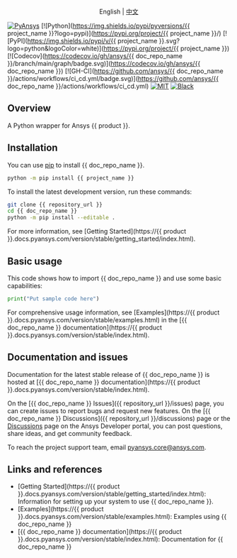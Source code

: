 <!-- -->
<a name="readme-top"></a>
<!--
*** {{ doc_repo_name }} README
-->

<p style="text-align: center;">
    <br> English | <a href="README_CN.md">中文</a>
</p>

[![PyAnsys](https://img.shields.io/badge/Py-Ansys-ffc107.svg?logo=data:image/png;base64,iVBORw0KGgoAAAANSUhEUgAAABAAAAAQCAIAAACQkWg2AAABDklEQVQ4jWNgoDfg5mD8vE7q/3bpVyskbW0sMRUwofHD7Dh5OBkZGBgW7/3W2tZpa2tLQEOyOzeEsfumlK2tbVpaGj4N6jIs1lpsDAwMJ278sveMY2BgCA0NFRISwqkhyQ1q/Nyd3zg4OBgYGNjZ2ePi4rB5loGBhZnhxTLJ/9ulv26Q4uVk1NXV/f///////69du4Zdg78lx//t0v+3S88rFISInD59GqIH2esIJ8G9O2/XVwhjzpw5EAam1xkkBJn/bJX+v1365hxxuCAfH9+3b9/+////48cPuNehNsS7cDEzMTAwMMzb+Q2u4dOnT2vWrMHu9ZtzxP9vl/69RVpCkBlZ3N7enoDXBwEAAA+YYitOilMVAAAAAElFTkSuQmCC)](https://docs.pyansys.com/)
[![Python](https://img.shields.io/pypi/pyversions/{{ project_name }}?logo=pypi)](https://pypi.org/project/{{ project_name }}/)
[![PyPI](https://img.shields.io/pypi/v/{{ project_name }}.svg?logo=python&logoColor=white)](https://pypi.org/project/{{ project_name }})
[![Codecov](https://codecov.io/gh/ansys/{{ doc_repo_name }}/branch/main/graph/badge.svg)](https://codecov.io/gh/ansys/{{ doc_repo_name }})
[![GH-CI](https://github.com/ansys/{{ doc_repo_name }}/actions/workflows/ci_cd.yml/badge.svg)](https://github.com/ansys/{{ doc_repo_name }}/actions/workflows/ci_cd.yml)
[![MIT](https://img.shields.io/badge/License-MIT-yellow.svg)](https://opensource.org/licenses/MIT)
[![Black](https://img.shields.io/badge/code%20style-black-000000.svg?style=flat)](https://github.com/psf/black)

## Overview

A Python wrapper for Ansys {{ product }}.

## Installation

You can use [pip](https://pypi.org/project/pip/) to install {{ doc_repo_name }}.

```sh
python -m pip install {{ project_name }}
```

To install the latest development version, run these commands:

```sh
git clone {{ repository_url }}
cd {{ doc_repo_name }}
python -m pip install --editable .
```

For more information, see [Getting Started](https://{{ product }}.docs.pyansys.com/version/stable/getting_started/index.html).

## Basic usage

This code shows how to import {{ doc_repo_name }} and use some basic capabilities:

```python
print("Put sample code here")
```

For comprehensive usage information, see [Examples](https://{{ product }}.docs.pyansys.com/version/stable/examples.html) in the [{{ doc_repo_name }} documentation](https://{{ product }}.docs.pyansys.com/version/stable/index.html).

## Documentation and issues

Documentation for the latest stable release of {{ doc_repo_name }} is hosted at [{{ doc_repo_name }} documentation](https://{{ product }}.docs.pyansys.com/version/stable/index.html).

On the [{{ doc_repo_name }} Issues]({{ repository_url }}/issues) page,
you can create issues to report bugs and request new features. On the
[{{ doc_repo_name }} Discussions]({{ repository_url }}/discussions) page or
the [Discussions](https://discuss.ansys.com/) page on the Ansys Developer portal,
you can post questions, share ideas, and get community feedback.

To reach the project support team, email [pyansys.core@ansys.com](mailto:pyansys.core@ansys.com).

## Links and references

-  [Getting Started](https://{{ product }}.docs.pyansys.com/version/stable/getting_started/index.html): Information for setting up your system to use {{ doc_repo_name }}.
-  [Examples](https://{{ product }}.docs.pyansys.com/version/stable/examples.html): Examples using {{ doc_repo_name }}
-  [{{ doc_repo_name }} documentation](https://{{ product }}.docs.pyansys.com/version/stable/index.html): Documentation for {{ doc_repo_name }}